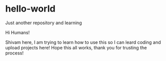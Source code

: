 # hello-world
Just another repository and learning 

Hi Humans!

Shivam here, I am trying to learn how to use this so I can leard coding and upload projects here!
Hope this all works, thank you for trusting the process! 

